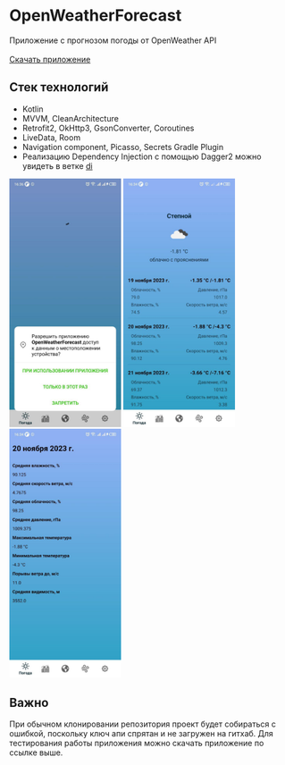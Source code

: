# OpenWeatherForecast
Приложение с прогнозом погоды от OpenWeather API <br> <br>
<a href="https://github.com/sssofi0101/OpenWeatherForecast/releases/download/1.0/1.0.apk">Скачать приложение </a>

 ## Стек технологий
 - Kotlin <br>
 - MVVM, CleanArchitecture <br>
 - Retrofit2, OkHttp3, GsonConverter, Coroutines  <br>
 - LiveData, Room <br>
- Navigation component, Picasso, Secrets Gradle Plugin <br>
- Реализацию Dependency Injection с помощью Dagger2 можно увидеть в ветке <a href="https://github.com/sssofi0101/OpenWeatherForecast/tree/di">di</a>
<div style="display">
<img src="https://github.com/sssofi0101/OpenWeatherForecast/raw/pictures/screenshot1.jpg" width = "200">
<img src="https://github.com/sssofi0101/OpenWeatherForecast/raw/pictures/screenshot2.jpg" width = "200">
<img src="https://github.com/sssofi0101/OpenWeatherForecast/raw/pictures/screenshot3.jpg" width = "200">
</div>

 ## Важно
 При обычном клонировании репозитория проект будет собираться с ошибкой, поскольку ключ апи спрятан и не загружен на гитхаб. Для тестирования работы приложения можно скачать приложение по ссылке выше.
